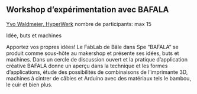 ## Workshop d’expérimentation avec BAFALA

[Yvo Waldmeier, HyperWerk](http://gemeinschaft.hyperwerk.ch/yvo-waldmeier/)
nombre de participants: max 15

Idée, buts et machines

Apportez vos propres idées! Le FabLab de Bâle dans Spe “BAFALA” se produit comme sous-hôte au makershop et présente ses idées, buts et machines. Dans un cercle de discussion ouvert et la pratique d’application créative BAFALA donne un aperçu dans la technique et les formes d’applications, étude des possibilités de combinaisons de l’imprimante 3D, machines à cintrer de câbles et Arduino avec des matériaux tels le bambou, le cuir et bien plus.